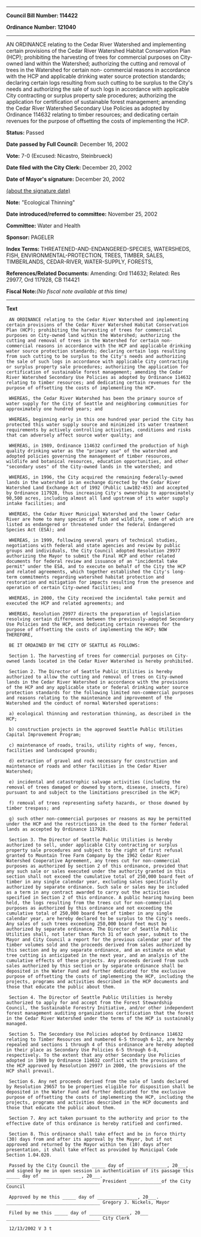 

********

**Council Bill Number: 114422**
   
**Ordinance Number: 121040**
********

 AN ORDINANCE relating to the Cedar River Watershed and implementing certain provisions of the Cedar River Watershed Habitat Conservation Plan (HCP); prohibiting the harvesting of trees for commercial purposes on City-owned land within the Watershed; authorizing the cutting and removal of trees in the Watershed for certain non- commercial reasons in accordance with the HCP and applicable drinking water source protection standards; declaring certain logs resulting from such cutting to be surplus to the City's needs and authorizing the sale of such logs in accordance with applicable City contracting or surplus property sale procedures; authorizing the application for certification of sustainable forest management; amending the Cedar River Watershed Secondary Use Policies as adopted by Ordinance 114632 relating to timber resources; and dedicating certain revenues for the purpose of offsetting the costs of implementing the HCP.

**Status:** Passed
   
**Date passed by Full Council:** December 16, 2002
   
**Vote:** 7-0 (Excused: Nicastro, Steinbrueck)
   
**Date filed with the City Clerk:** December 20, 2002
   
**Date of Mayor's signature:** December 20, 2002
   
[(about the signature date)](/~public/approvaldate.htm)
   
   
**Note:** "Ecological Thinning"

   
**Date introduced/referred to committee:** November 25, 2002
   
**Committee:** Water and Health
   
**Sponsor:** PAGELER
   
   
**Index Terms:** THREATENED-AND-ENDANGERED-SPECIES, WATERSHEDS, FISH, ENVIRONMENTAL-PROTECTION, TREES, TIMBER, SALES, TIMBERLANDS, CEDAR-RIVER, WATER-SUPPLY, FORESTS,

**References/Related Documents:** Amending: Ord 114632; Related: Res 29977, Ord 117928, CB 114421

**Fiscal Note:**_(No fiscal note available at this time)_

********

**Text**
   
```
 AN ORDINANCE relating to the Cedar River Watershed and implementing certain provisions of the Cedar River Watershed Habitat Conservation Plan (HCP); prohibiting the harvesting of trees for commercial purposes on City-owned land within the Watershed; authorizing the cutting and removal of trees in the Watershed for certain non- commercial reasons in accordance with the HCP and applicable drinking water source protection standards; declaring certain logs resulting from such cutting to be surplus to the City's needs and authorizing the sale of such logs in accordance with applicable City contracting or surplus property sale procedures; authorizing the application for certification of sustainable forest management; amending the Cedar River Watershed Secondary Use Policies as adopted by Ordinance 114632 relating to timber resources; and dedicating certain revenues for the purpose of offsetting the costs of implementing the HCP.

 WHEREAS, the Cedar River Watershed has been the primary source of water supply for the City of Seattle and neighboring communities for approximately one hundred years; and

 WHEREAS, beginning early in this one hundred year period the City has protected this water supply source and minimized its water treatment requirements by actively controlling activities, conditions and risks that can adversely affect source water quality; and

 WHEREAS, in 1989, Ordinance 114632 confirmed the production of high quality drinking water as the "primary use" of the watershed and adopted policies governing the management of timber resources, wildlife and botanical resources, education opportunities, and other "secondary uses" of the City-owned lands in the watershed; and

 WHEREAS, in 1996, the City acquired the remaining federally-owned lands in the watershed in an exchange directed by the Cedar River Watershed Land Exchange Act of 1992 (Public Law102-453) and accepted by Ordinance 117928, thus increasing City's ownership to approximately 90,500 acres, including almost all land upstream of its water supply intake facilities; and

 WHEREAS, the Cedar River Municipal Watershed and the lower Cedar River are home to many species of fish and wildlife, some of which are listed as endangered or threatened under the federal Endangered Species Act (ESA); and

 WHEREAS, in 1999, following several years of technical studies, negotiations with federal and state agencies and review by public groups and individuals, the City Council adopted Resolution 29977 authorizing the Mayor to submit the Final HCP and other related documents for federal review and issuance of an "incidental take permit" under the ESA, and to execute on behalf of the City the HCP and related agreements, which together established the City's long- term commitments regarding watershed habitat protection and restoration and mitigation for impacts resulting from the presence and operation of certain City-owned facilities; and

 WHEREAS, in 2000, the City received the incidental take permit and executed the HCP and related agreements; and

 WHEREAS, Resolution 29977 directs the preparation of legislation resolving certain differences between the previously-adopted Secondary Use Policies and the HCP, and dedicating certain revenues for the purpose of offsetting the costs of implementing the HCP; NOW THEREFORE,

 BE IT ORDAINED BY THE CITY OF SEATTLE AS FOLLOWS:

 Section 1. The harvesting of trees for commercial purposes on City- owned lands located in the Cedar River Watershed is hereby prohibited.

 Section 2. The Director of Seattle Public Utilities is hereby authorized to allow the cutting and removal of trees on City-owned lands in the Cedar River Watershed in accordance with the provisions of the HCP and any applicable state or federal drinking water source protection standards for the following limited non-commercial purposes and reasons relating to the maintenance and improvement of the Watershed and the conduct of normal Watershed operations:

 a) ecological thinning and restoration thinning, as described in the HCP;

 b) construction projects in the approved Seattle Public Utilities Capital Improvement Program;

 c) maintenance of roads, trails, utility rights of way, fences, facilities and landscaped grounds;

 d) extraction of gravel and rock necessary for construction and maintenance of roads and other facilities in the Cedar River Watershed;

 e) incidental and catastrophic salvage activities (including the removal of trees damaged or downed by storm, disease, insects, fire) pursuant to and subject to the limitations prescribed in the HCP;

 f) removal of trees representing safety hazards, or those downed by timber trespass; and

 g) such other non-commercial purposes or reasons as may be permitted under the HCP and the restrictions in the deed to the former federal lands as accepted by Ordinance 117928.

 Section 3. The Director of Seattle Public Utilities is hereby authorized to sell, under applicable City contracting or surplus property sale procedures and subject to the right of first refusal granted to Mountain Tree Farm Company by the 1962 Cedar River Watershed Cooperative Agreement, any trees cut for non-commercial purposes as authorized by section 2 of this ordinance, provided that any such sale or sales executed under the authority granted in this section shall not exceed the cumulative total of 250,000 board feet of timber in any single calendar year, excluding sales specifically authorized by separate ordinance. Such sale or sales may be included as a term in any contract awarded to carry out the activities specified in Section 2 of this ordinance. A public hearing having been held, the logs resulting from the trees cut for non-commercial purposes as authorized by this ordinance and not exceeding the cumulative total of 250,000 board feet of timber in any single calendar year, are hereby declared to be surplus to the City's needs. Any sales of such trees exceeding 250,000 board feet must be authorized by separate ordinance. The Director of Seattle Public Utilities shall, not later than March 31 of each year, submit to the Mayor and City Council a report for the previous calendar year of the timber volumes sold and the proceeds derived from sales authorized by this section and by any separate ordinance, and an estimate on what tree cutting is anticipated in the next year, and an analysis of the cumulative effects of these projects. Any proceeds derived from such sales authorized by this section or by separate ordinance shall be deposited in the Water Fund and further dedicated for the exclusive purpose of offsetting the costs of implementing the HCP, including the projects, programs and activities described in the HCP documents and those that educate the public about them.

 Section 4. The Director of Seattle Public Utilities is hereby authorized to apply for and accept from the Forest Stewardship Council, the Sustainable Forestry Initiative, and/or other independent forest management auditing organizations certification that the forest in the Cedar River Watershed under the terms of the HCP is sustainably managed.

 Section 5. The Secondary Use Policies adopted by Ordinance 114632 relating to Timber Resources and numbered 6-5 through 6-12, are hereby repealed and sections 1 through 4 of this ordinance are hereby adopted in their place as Secondary Use Policies 6-5 through 6-8, respectively. To the extent that any other Secondary Use Policies adopted in 1989 by Ordinance 114632 conflict with the provisions of the HCP approved by Resolution 29977 in 2000, the provisions of the HCP shall prevail.

 Section 6. Any net proceeds derived from the sale of lands declared by Resolution 29657 to be properties eligible for disposition shall be deposited in the Water Fund and further dedicated for the exclusive purpose of offsetting the costs of implementing the HCP, including the projects, programs and activities described in the HCP documents and those that educate the public about them.

 Section 7. Any act taken pursuant to the authority and prior to the effective date of this ordinance is hereby ratified and confirmed.

 Section 8. This ordinance shall take effect and be in force thirty (30) days from and after its approval by the Mayor, but if not approved and returned by the Mayor within ten (10) days after presentation, it shall take effect as provided by Municipal Code Section 1.04.020.

 Passed by the City Council the _____ day of _______________, 20___, and signed by me in open session in authentication of its passage this _____ day of _______________, 20___. ___________________________________ President ____________of the City Council

 Approved by me this _____ day of _______________, 20___. ___________________________________ Gregory J. Nickels, Mayor

 Filed by me this _____ day of _______________, 20___ ___________________________________ City Clerk

 12/13/2002 V 3 t

```
